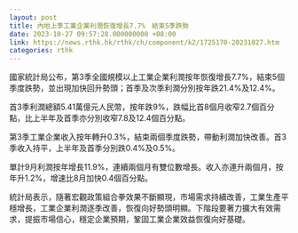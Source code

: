 ```yaml
---
layout: post
title: 內地上季工業企業利潤恢復增長7.7%　結束5季跌勢
date: 2023-10-27 09:57:28.000000000 +08:00
link: https://news.rthk.hk/rthk/ch/component/k2/1725170-20231027.htm
categories: rthk
---
```


國家統計局公布，第3季全國規模以上工業企業利潤按年恢復增長7.7%，結束5個季度跌勢，並出現加快回升勢頭；首季及次季利潤分別按年跌21.4%及12.4%。

首3季利潤總額5.41萬億元人民幣，按年跌9%，跌幅比首8個月收窄2.7個百分點，比上半年及首季亦分別收窄7.8及12.4個百分點。

第3季工業企業收入按年轉升0.3%，結束兩個季度跌勢，帶動利潤加快改善。首3季收入持平，上半年及首季分別跌0.4%及0.5%。

單計9月利潤按年增長11.9%，連續兩個月有雙位數增長。收入亦連升兩個月，按年升1.2%，增速比8月加快0.4個百分點。

統計局表示，隨著宏觀政策組合拳效果不斷顯現，市場需求持續改善，工業生產平穩增長，工業企業利潤逐季改善，恢復向好勢頭明顯。下階段要著力擴大有效需求，提振市場信心，穩定企業預期，鞏固工業企業效益恢復向好基礎。
